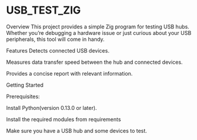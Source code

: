 # USB_TEST_ZIG
Overview
This project provides a simple Zig program for testing USB hubs. Whether you’re debugging a hardware issue or just curious about your USB peripherals, this tool will come in handy.

Features
Detects connected USB devices.

Measures data transfer speed between the hub and connected devices.

Provides a concise report with relevant information.

Getting Started

Prerequisites:

Install Python(version 0.13.0 or later).

Install the required modules from requirements

Make sure you have a USB hub and some devices to test.

